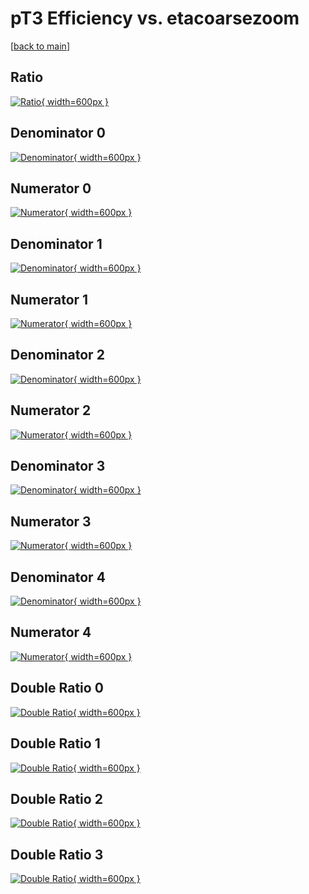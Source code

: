 # pT3 Efficiency vs. etacoarsezoom

[[back to main](./)]



## Ratio

[![Ratio](../mtv/var/pT3_base_0_1_eff_etacoarsezoom.png){ width=600px }](../mtv/var/pT3_base_0_1_eff_etacoarsezoom.pdf)

## Denominator 0

[![Denominator](../mtv/den/pT3_base_0_1_eff_etacoarsezoom_den0.png){ width=600px }](../mtv/den/pT3_base_0_1_eff_etacoarsezoom_den0.pdf)

## Numerator 0

[![Numerator](../mtv/num/pT3_base_0_1_eff_etacoarsezoom_num0.png){ width=600px }](../mtv/num/pT3_base_0_1_eff_etacoarsezoom_num0.pdf)

## Denominator 1

[![Denominator](../mtv/den/pT3_base_0_1_eff_etacoarsezoom_den1.png){ width=600px }](../mtv/den/pT3_base_0_1_eff_etacoarsezoom_den1.pdf)

## Numerator 1

[![Numerator](../mtv/num/pT3_base_0_1_eff_etacoarsezoom_num1.png){ width=600px }](../mtv/num/pT3_base_0_1_eff_etacoarsezoom_num1.pdf)

## Denominator 2

[![Denominator](../mtv/den/pT3_base_0_1_eff_etacoarsezoom_den2.png){ width=600px }](../mtv/den/pT3_base_0_1_eff_etacoarsezoom_den2.pdf)

## Numerator 2

[![Numerator](../mtv/num/pT3_base_0_1_eff_etacoarsezoom_num2.png){ width=600px }](../mtv/num/pT3_base_0_1_eff_etacoarsezoom_num2.pdf)

## Denominator 3

[![Denominator](../mtv/den/pT3_base_0_1_eff_etacoarsezoom_den3.png){ width=600px }](../mtv/den/pT3_base_0_1_eff_etacoarsezoom_den3.pdf)

## Numerator 3

[![Numerator](../mtv/num/pT3_base_0_1_eff_etacoarsezoom_num3.png){ width=600px }](../mtv/num/pT3_base_0_1_eff_etacoarsezoom_num3.pdf)

## Denominator 4

[![Denominator](../mtv/den/pT3_base_0_1_eff_etacoarsezoom_den4.png){ width=600px }](../mtv/den/pT3_base_0_1_eff_etacoarsezoom_den4.pdf)

## Numerator 4

[![Numerator](../mtv/num/pT3_base_0_1_eff_etacoarsezoom_num4.png){ width=600px }](../mtv/num/pT3_base_0_1_eff_etacoarsezoom_num4.pdf)

## Double Ratio 0

[![Double Ratio](../mtv/ratio/pT3_base_0_1_eff_etacoarsezoom_ratio0.png){ width=600px }](../mtv/ratio/pT3_base_0_1_eff_etacoarsezoom_ratio0.pdf)

## Double Ratio 1

[![Double Ratio](../mtv/ratio/pT3_base_0_1_eff_etacoarsezoom_ratio1.png){ width=600px }](../mtv/ratio/pT3_base_0_1_eff_etacoarsezoom_ratio1.pdf)

## Double Ratio 2

[![Double Ratio](../mtv/ratio/pT3_base_0_1_eff_etacoarsezoom_ratio2.png){ width=600px }](../mtv/ratio/pT3_base_0_1_eff_etacoarsezoom_ratio2.pdf)

## Double Ratio 3

[![Double Ratio](../mtv/ratio/pT3_base_0_1_eff_etacoarsezoom_ratio3.png){ width=600px }](../mtv/ratio/pT3_base_0_1_eff_etacoarsezoom_ratio3.pdf)

